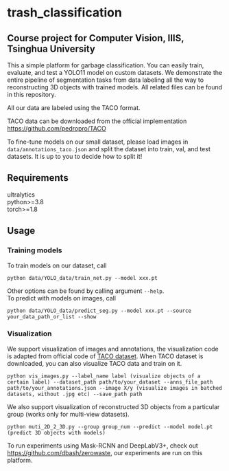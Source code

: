 # trash_classification

## Course project for Computer Vision, IIIS, Tsinghua University

This a simple platform for garbage classification. You can easily train, evaluate, and test a YOLO11 model on custom datasets.
We demonstrate the entire pipeline of segmentation tasks from data labeling all the way to reconstructing 3D objects with trained models. All related files can be found in this repository.

All our data are labeled using the TACO format.

TACO data can be downloaded from the official implementation https://github.com/pedropro/TACO

To fine-tune models on our small dataset, please load images in `data/annotations_taco.json` and split the dataset into train, val, and test datasets. It is up to you to decide how to split it!


## Requirements
ultralytics\
python>=3.8\
torch>=1.8

## Usage
### Training models
To train models on our dataset, call
```
python data/YOLO_data/train_net.py --model xxx.pt
```
Other options can be found by calling argument `--help`.\
To predict with models on images, call
```
python data/YOLO_data/predict_seg.py --model xxx.pt --source your_data_path_or_list --show
```
### Visualization
We support visualization of images and annotations, the visualization code is adapted from official code of [TACO dataset](https://github.com/pedropro/TACO). When TACO dataset is downloaded, you can also visualize TACO data and train on it.
```
python vis_images.py --label_name label (visualize objects of a certain label) --dataset_path path/to/your_dataset --anns_file_path path/to/your_annotations.json --image X/y (visualize images in batched datasets, without .jpg etc) --save_path path
```
We also support visualization of reconstructed 3D objects from a particular group (works only for multi-view datasets).
```
python muti_2D_2_3D.py --group group_num --predict --model model.pt (predict 3D objects with models)
```
To run experiments using Mask-RCNN and DeepLabV3+, check out https://github.com/dbash/zerowaste, our experiments are run on this platform.
